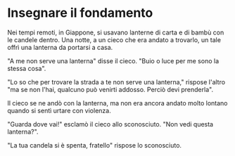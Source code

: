 # Insegnare il fondamento

Nei tempi remoti, in Giappone, si usavano lanterne di carta e di bambù con le candele dentro. Una notte, a un cieco che era andato a trovarlo, un tale offrì una lanterna da portarsi a casa.

"A me non serve una lanterna" disse il cieco. "Buio o luce per me sono la stessa cosa".

"Lo so che per trovare la strada a te non serve una lanterna," rispose l'altro "ma se non l'hai, qualcuno può venirti addosso. Perciò devi prenderla".

Il cieco se ne andò con la lanterna, ma non era ancora andato molto lontano quando si sentì urtare con violenza.

"Guarda dove vai!" esclamò il cieco allo sconosciuto. "Non vedi questa lanterna?".

"La tua candela si è spenta, fratello" rispose lo sconosciuto.